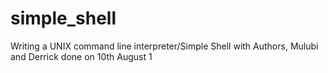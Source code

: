 # simple_shell
Writing a UNIX command line interpreter/Simple Shell with Authors, Mulubi and Derrick done on 10th August 1
